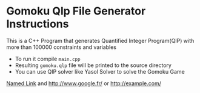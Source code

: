 # Gomoku Qlp File Generator Instructions
This is a C++ Program that generates Quantified Integer Program(QIP) with more than 100000 constraints and variables
- To run it compile `main.cpp` 
- Resulting `gomoku.qlp` file will be printed to the source directory 
- You can use QIP solver like Yasol Solver to solve the Gomoku Game

[Named Link](http://tm-server-2.wiwi.uni-siegen.de/t3-q-mip/ "Named link title") and http://www.google.fr/ or <http://example.com/>
